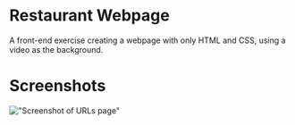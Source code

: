 # Restaurant Webpage

A front-end exercise creating a webpage with only HTML and CSS, using a video as the background.

# Screenshots

!["Screenshot of URLs page"](https://github.com/rjblee/restaurant_webpage/blob/master/images/Screenshot%20from%202020-02-23%2023-09-29.png?raw=true)
